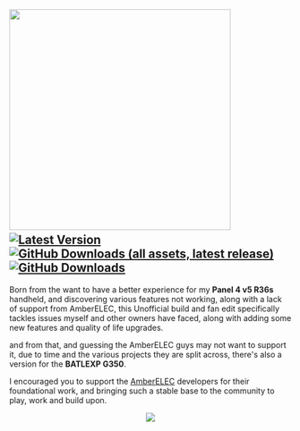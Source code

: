<img src="https://github.com/user-attachments/assets/99cedf03-1f85-4751-967d-fef2343df81e" width=395>&nbsp;&nbsp;&nbsp;&nbsp;
[![Latest Version](https://img.shields.io/github/release/Kegg1701/P4ELEC?label=Release)](https://github.com/Kegg1701/P4ELEC/releases/latest)
[![GitHub Downloads (all assets, latest release)](https://img.shields.io/github/downloads/Kegg1701/P4ELEC/latest/total?label=Downloads%40Latest)](https://github.com/Kegg1701/P4ELEC/releases/latest)
[![GitHub Downloads](https://img.shields.io/github/downloads/Kegg1701/P4ELEC/total?label=Downloads)](https://github.com/Kegg1701/P4ELEC/releases/latest)
--- 
Born from the want to have a better experience for my **Panel 4 v5 R36s** handheld, and discovering various features not working, along with a lack of support from AmberELEC, this Unofficial build and fan edit specifically tackles issues myself and other owners have faced, along with adding some new features and quality of life upgrades.

and from that, and guessing the AmberELEC guys may not want to support it, due to time and the various projects they are split across, there's also a version for the **BATLEXP G350**.

I encouraged you to support the [AmberELEC](https://amberelec.org/) developers for their foundational work, and bringing such a stable base to the community to play, work and build upon.
<p align="center"> <a href="https://github.com/Kegg1701/P4ELEC/releases/download/20250315/PAN4ELEC-RG351MP.aarch64-20250315.img.gz">
<img src="https://github.com/user-attachments/assets/af59c6b1-0c02-4bff-afda-c3df74efdd6d" /> </a> </p>
